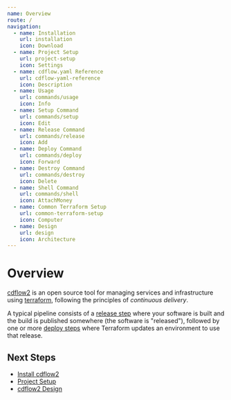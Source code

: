 ```yaml
---
name: Overview
route: /
navigation:
  - name: Installation
    url: installation
    icon: Download
  - name: Project Setup
    url: project-setup
    icon: Settings
  - name: cdflow.yaml Reference
    url: cdflow-yaml-reference
    icon: Description
  - name: Usage
    url: commands/usage
    icon: Info
  - name: Setup Command
    url: commands/setup
    icon: Edit
  - name: Release Command
    url: commands/release
    icon: Add
  - name: Deploy Command
    url: commands/deploy
    icon: Forward
  - name: Destroy Command
    url: commands/destroy
    icon: Delete
  - name: Shell Command
    url: commands/shell
    icon: AttachMoney
  - name: Common Terraform Setup
    url: common-terraform-setup
    icon: Computer
  - name: Design
    url: design
    icon: Architecture
---
```


# Overview

[cdflow2](/opensource/cdflow2) is an open source tool for managing services and infrastructure using [terraform](https://terraform.io), following the principles of *continuous delivery*.

A typical pipeline consists of a [release step](commands/release) where your software is built
and the build is published somewhere (the software is "released"), followed by one or more
[deploy steps](commands/deploy) where Terraform updates an environment to use that release.

## Next Steps

* [Install cdflow2](installation.md)
* [Project Setup](project-setup.md)
* [cdflow2 Design](design.md)

